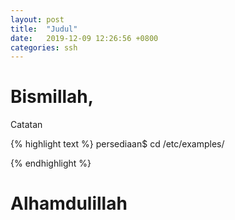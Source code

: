 ```yaml
---
layout: post
title:  "Judul"
date:   2019-12-09 12:26:56 +0800
categories: ssh
---
```


# Bismillah,

Catatan

{% highlight text %}
persediaan$ cd /etc/examples/



{% endhighlight %}

# Alhamdulillah
